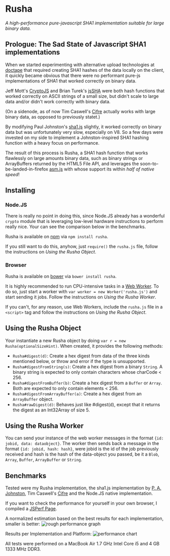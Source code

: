 # Rusha
*A high-performance pure-javascript SHA1 implementation suitable for large binary data.*

## Prologue: The Sad State of Javascript SHA1 implementations

When we started experimenting with alternative upload technologies at [doctape](http://doctape.com) that required creating SHA1 hashes of the data locally on the client, it quickly became obvious that there were no performant pure-js implementations of SHA1 that worked correctly on binary data.

Jeff Mott's [CryptoJS](http://code.google.com/p/crypto-js/) and Brian Turek's [jsSHA](http://caligatio.github.com/jsSHA/) were both hash functions that worked correctly on ASCII strings of a small size, but didn't scale to large data and/or didn't work correctly with binary data.

(On a sidenode, as of now Tim Caswell's [Cifre](http://github.com/openpeer/cifre) actually works with large binary data, as opposed to previously statet.)

By modifying Paul Johnston's [sha1.js](http://pajhome.org.uk/crypt/md5/sha1.html) slightly, it worked correctly on binary data but was unfortunately very slow, especially on V8. So a few days were invested on my side to implement a Johnston-inspired SHA1 hashing function with a heavy focus on performance.

The result of this process is Rusha, a SHA1 hash function that works flawlessly on large amounts binary data, such as binary strings or ArrayBuffers returned by the HTML5 File API, and leverages the soon-to-be-landed-in-firefox [asm.js](http://asmjs.org/spec/latest/) with whose support its within *half of native speed*!

## Installing

### Node.JS

There is really no point in doing this, since Node.JS already has a wonderful `crypto` module that is leveraging low-level hardware instructions to perform really nice. Your can see the comparison below in the benchmarks.

Rusha is available on [npm](http://npmjs.org/) via `npm install rusha`.

If you still want to do this, anyhow, just `require()` the `rusha.js` file, follow the instructions on _Using the Rusha Object_.

### Browser

Rusha is available on [bower](http://twitter.github.com/bower/) via `bower install rusha`.

It is highly recommended to run CPU-intensive tasks in a [Web Worker](http://developer.mozilla.org/en-US/docs/DOM/Using_web_workers). To do so, just start a worker with `var worker = new Worker('rusha.js')` and start sending it jobs. Follow the instructions on _Using the Rusha Worker_.

If you can't, for any reason, use Web Workers, include the `rusha.js` file in a `<script>` tag and follow the instructions on _Using the Rusha Object_.

## Using the Rusha Object

Your instantiate a new Rusha object by doing `var r = new Rusha(optionalSizeHint)`. When created, it provides the following methods:

- `Rusha#digest(d)`: Create a hex digest from data of the three kinds mentioned below, or throw and error if the type is unsupported.
- `Rusha#digestFromString(s)`: Create a hex digest from a binary `String`. A binary string is expected to only contain characters whose charCode < 256.
- `Rusha#digestFromBuffer(b)`: Create a hex digest from a `Buffer` or `Array`. Both are expected to only contain elements < 256.
- `Rusha#digestFromArrayBuffer(a)`: Create a hex digest from an `ArrayBuffer` object.
- `Rusha#rawDigest(d)`: Behaves just like #digest(d), except that it returns the digest as an Int32Array of size 5.

## Using the Rusha Worker

You can send your instance of the web worker messages in the format `{id: jobid, data: dataobject}`. The worker then sends back a message in the format `{id: jobid, hash: hash}`, were jobid is the id of the job previously received and hash is the hash of the data-object you passed, be it a `Blob`, `Array`, `Buffer`, `ArrayBuffer` or `String`.

## Benchmarks

Tested were my Rusha implementation, the sha1.js implementation by [P. A. Johnston](http://pajhome.org.uk/crypt/md5/sha1.html), Tim Caswell's [Cifre](http://github.com/openpeer/cifre) and the Node.JS native implementation.

If you want to check the performance for yourself in your own browser, I compiled a [JSPerf Page](http://jsperf.com/rusha/2).

A normalized estimation based on the best results for each implementation, smaller is better:
![rough performance graph](http://awesam.de/rusha/bench/unscientific01.png)

Results per Implementation and Platform:
![performance chart](https://docs.google.com/spreadsheet/oimg?key=0Ag9CYh5kHpegdDB1ZG16WU1xVFgxdjRuQUVwQXRnWVE&oid=1&zx=pcatr2aits9)

All tests were performed on a MacBook Air 1.7 GHz Intel Core i5 and 4 GB 1333 MHz DDR3.
